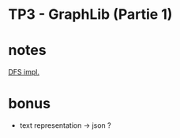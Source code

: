 # TP3 - GraphLib (Partie 1)


# notes

[DFS impl.](https://youtu.be/PMMc4VsIacU?si=Q_GkCmCrh_WWlK3l&t=670)

# bonus
  - text representation -> json ?
